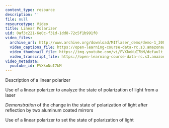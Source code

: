 ```yaml
---
content_type: resource
description: ''
file: null
resourcetype: Video
title: Linear Polarizer
uid: 0af3c221-6e0c-f31d-1dd8-72c5f1b991f0
video_files:
  archive_url: http://www.archive.org/download/MITlaser_demo/demo-1_300k.mp4
  video_captions_file: https://open-learning-course-data-rc.s3.amazonaws.com/res-6-006-video-demonstrations-in-lasers-and-optics-spring-2008/f5553969628f515388d3277f8816943b_FVXkoNuI7bM.vtt
  video_thumbnail_file: https://img.youtube.com/vi/FVXkoNuI7bM/default.jpg
  video_transcript_file: https://open-learning-course-data-rc.s3.amazonaws.com/res-6-006-video-demonstrations-in-lasers-and-optics-spring-2008/2cad84e2a1c546b891242e5b52194bc3_FVXkoNuI7bM.pdf
video_metadata:
  youtube_id: FVXkoNuI7bM
---
```


Description of a linear polarizer

Use of a linear polarizer to analyze the state of polarization of light from a laser

_Demonstration_ of the change in the state of polarization of light after reflection by two aluminum coated mirrors

Use of a linear polarizer to set the state of polarization of light